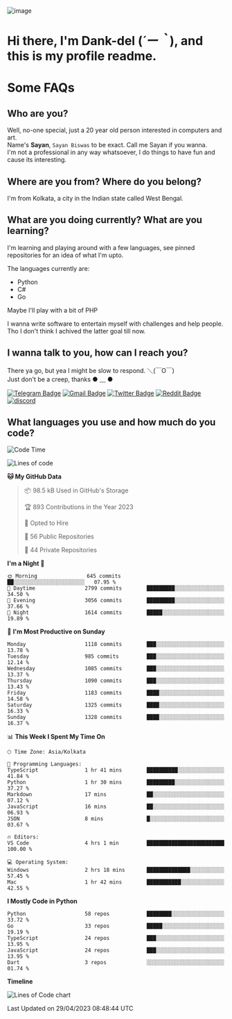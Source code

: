 ![image](https://user-images.githubusercontent.com/63096193/125182844-29f20800-e22f-11eb-8dc9-b0f2d29647bb.png)

# **Hi there, I'm Dank-del (*´ー｀*), and this is my profile readme.**
<!--  [![Profile views](https://gpvc.arturio.dev/dank-del)](https://github.com/dank-del) -->
# Some FAQs

## **Who are you?**

Well, no-one special, just a 20 year old person interested in computers and art. \
Name's **Sayan**, `Sayan Biswas` to be exact. Call me Sayan if you wanna. \
I'm not a professional in any way whatsoever, I do things to have fun and cause its interesting.

## **Where are you from? Where do you belong?**

I'm from Kolkata, a city in the Indian state called West Bengal.

## **What are you doing currently? What are you learning?**

I'm learning and playing around with a few languages, see pinned repositories for an idea of what I'm upto.

The languages currently are:

- Python
- C#
- Go

Maybe I'll play with a bit of PHP

I wanna write software to entertain myself with challenges and help people. \
Tho I don't think I achived the latter goal till now.

<!--## **Eww, I see a weeb profile.**

Can't help it, it's the best way to hide my face on this account
> Why do people hate weebs .-.

## **Cool, what more interests you?**

My interests are quite, weird. They're scattered all over the place. \
I've been fascinated by music and have studied it since the age of 6, I've performed on stage and on air but yeah now I've been away from that. I specialize in key instruments. \
Another thing that interests me is Media Production, aka, working with audio, video and broadcasting media.

> I just like art in general. also feeds the reason of me being obsessed with Japanese drawings (⋟ ﹏ ⋞)-->

## **I wanna talk to you, how can I reach you?**

There ya go, but yea I might be slow to respond. ＼(￣O￣) \
Just don't be a creep, thanks ● ﹏ ●

[![Telegram Badge](https://img.shields.io/badge/-dank_as_fuck-1ca0f1?style=flat-square&logo=telegram&logoColor=white&link=https://t.me/dank_as_fuck)](https://t.me/dank_as_fuck)
[![Gmail Badge](https://img.shields.io/badge/-sayan@asia.com-c14438?style=flat-square&logo=Gmail&logoColor=white&link=mailto:sayan@asia.com)](mailto:sayan@asia.com)
[![Twitter Badge](https://img.shields.io/twitter/follow/TheDankDel?style=social)](https://twitter.com/TheDankDel)
[![Reddit Badge](https://img.shields.io/reddit/user-karma/combined/dank_as_fuck_?style=social)](https://www.reddit.com/user/dank_as_fuck_/)
[![discord](https://discord-md-badge.vercel.app/api/shield/506536929152466945?style=social)](https://discordapp.com/users/506536929152466945)

## **What languages you use and how much do you code?**

<!--START_SECTION:waka-->
![Code Time](http://img.shields.io/badge/Code%20Time-1%2C141%20hrs%2036%20mins-blue)

![Lines of code](https://img.shields.io/badge/From%20Hello%20World%20I%27ve%20Written-4.4%20million%20lines%20of%20code-blue)

**🐱 My GitHub Data** 

> 📦 98.5 kB Used in GitHub's Storage 
 > 
> 🏆 893 Contributions in the Year 2023
 > 
> 💼 Opted to Hire
 > 
> 📜 56 Public Repositories 
 > 
> 🔑 44 Private Repositories 
 > 
**I'm a Night 🦉** 

```text
🌞 Morning                645 commits         ██░░░░░░░░░░░░░░░░░░░░░░░   07.95 % 
🌆 Daytime                2799 commits        █████████░░░░░░░░░░░░░░░░   34.50 % 
🌃 Evening                3056 commits        █████████░░░░░░░░░░░░░░░░   37.66 % 
🌙 Night                  1614 commits        █████░░░░░░░░░░░░░░░░░░░░   19.89 % 
```
📅 **I'm Most Productive on Sunday** 

```text
Monday                   1118 commits        ███░░░░░░░░░░░░░░░░░░░░░░   13.78 % 
Tuesday                  985 commits         ███░░░░░░░░░░░░░░░░░░░░░░   12.14 % 
Wednesday                1085 commits        ███░░░░░░░░░░░░░░░░░░░░░░   13.37 % 
Thursday                 1090 commits        ███░░░░░░░░░░░░░░░░░░░░░░   13.43 % 
Friday                   1183 commits        ████░░░░░░░░░░░░░░░░░░░░░   14.58 % 
Saturday                 1325 commits        ████░░░░░░░░░░░░░░░░░░░░░   16.33 % 
Sunday                   1328 commits        ████░░░░░░░░░░░░░░░░░░░░░   16.37 % 
```


📊 **This Week I Spent My Time On** 

```text
🕑︎ Time Zone: Asia/Kolkata

💬 Programming Languages: 
TypeScript               1 hr 41 mins        ██████████░░░░░░░░░░░░░░░   41.84 % 
Python                   1 hr 30 mins        █████████░░░░░░░░░░░░░░░░   37.27 % 
Markdown                 17 mins             ██░░░░░░░░░░░░░░░░░░░░░░░   07.12 % 
JavaScript               16 mins             ██░░░░░░░░░░░░░░░░░░░░░░░   06.93 % 
JSON                     8 mins              █░░░░░░░░░░░░░░░░░░░░░░░░   03.67 % 

🔥 Editors: 
VS Code                  4 hrs 1 min         █████████████████████████   100.00 % 

💻 Operating System: 
Windows                  2 hrs 18 mins       ██████████████░░░░░░░░░░░   57.45 % 
Mac                      1 hr 42 mins        ███████████░░░░░░░░░░░░░░   42.55 % 
```

**I Mostly Code in Python** 

```text
Python                   58 repos            ████████░░░░░░░░░░░░░░░░░   33.72 % 
Go                       33 repos            █████░░░░░░░░░░░░░░░░░░░░   19.19 % 
TypeScript               24 repos            ███░░░░░░░░░░░░░░░░░░░░░░   13.95 % 
JavaScript               24 repos            ███░░░░░░░░░░░░░░░░░░░░░░   13.95 % 
Dart                     3 repos             ░░░░░░░░░░░░░░░░░░░░░░░░░   01.74 % 
```



**Timeline**

![Lines of Code chart](https://raw.githubusercontent.com/Dank-del/Dank-del/main/assets/bar_graph.png)


 Last Updated on 29/04/2023 08:48:44 UTC
<!--END_SECTION:waka-->

<!--## **Can I stalk your spotify?**

Um sure.

![OwO Spotify](https://spotify-recently-played-readme.vercel.app/api?user=31fdrsslnr7nvq4ytqwtw7c4rxfm&count=5)-->
